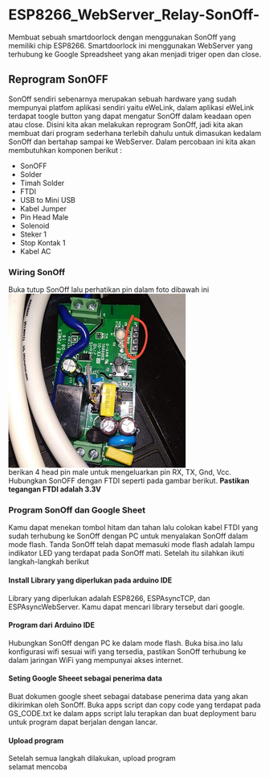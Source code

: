 # ESP8266_WebServer_Relay-SonOff-
Membuat sebuah smartdoorlock dengan menggunakan SonOff yang memiliki chip ESP8266. Smartdoorlock ini menggunakan WebServer yang terhubung ke Google Spreadsheet yang akan menjadi triger open dan close.
## Reprogram SonOFF
SonOff sendiri sebenarnya merupakan sebuah hardware yang sudah mempunyai platfom aplikasi sendiri yaitu eWeLink, dalam aplikasi eWeLink terdapat toogle button yang dapat mengatur SonOff dalam keadaan open atau close. Disini kita akan melakukan reprogram SonOff, jadi kita akan membuat dari program sederhana terlebih dahulu untuk dimasukan kedalam SonOff dan bertahap sampai ke WebServer. Dalam percobaan ini kita akan membutuhkan komponen berikut :
- SonOFF
- Solder
- Timah Solder
- FTDI
- USB to Mini USB
- Kabel Jumper
- Pin Head Male
- Solenoid
- Steker 1 
- Stop Kontak 1
- Kabel AC
### Wiring SonOff
Buka tutup SonOff lalu perhatikan pin dalam foto dibawah ini <br>
<img align="center" width="353" height="346" src="https://github.com/RafiMM0609/ESP8266_WebServer_Relay-SonOff-/blob/main/Pictures/SonOFF.jpeg?raw=true"><br>
berikan 4 head pin male untuk mengeluarkan pin RX, TX, Gnd, Vcc. Hubungkan SonOFF dengan FTDI seperti pada gambar berikut. **Pastikan tegangan FTDI adalah 3.3V**
### Program SonOff dan Google Sheet
Kamu dapat menekan tombol hitam dan tahan lalu colokan kabel FTDI yang sudah terhubung ke SonOff dengan PC untuk menyalakan SonOff dalam mode flash. Tanda SonOff telah dapat memasuki mode flash adalah lampu indikator LED yang terdapat pada SonOff mati. Setelah itu silahkan ikuti langkah-langkah berikut
#### Install Library yang diperlukan pada arduino IDE
Library yang diperlukan adalah ESP8266, ESPAsyncTCP, dan ESPAsyncWebServer. Kamu dapat mencari library tersebut dari google.
#### Program dari Arduino IDE
Hubungkan SonOff dengan PC ke dalam mode flash. Buka bisa.ino lalu konfigurasi wifi sesuai wifi yang tersedia, pastikan SonOff terhubung ke dalam jaringan WiFi yang mempunyai akses internet.
#### Seting Google Sheeet sebagai penerima data
Buat dokumen google sheet sebagai database penerima data yang akan dikirimkan oleh SonOff. Buka apps script dan copy code yang terdapat pada GS_CODE.txt ke dalam apps script lalu terapkan dan buat deployment baru untuk program dapat berjalan dengan lancar.
#### Upload program
Setelah semua langkah dilakukan, upload program <br>
selamat mencoba
